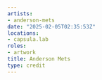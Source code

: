```yaml
---
artists:
- anderson-mets
date: "2025-02-05T02:35:53Z"
locations:
- capsula.lab
roles:
- artwork
title: Anderson Mets
type: credit
---
```

